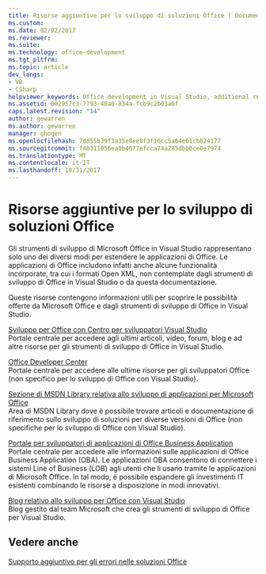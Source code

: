 ```yaml
---
title: Risorse aggiuntive per lo sviluppo di soluzioni Office | Documenti Microsoft
ms.custom: 
ms.date: 02/02/2017
ms.reviewer: 
ms.suite: 
ms.technology: office-development
ms.tgt_pltfrm: 
ms.topic: article
dev_langs:
- VB
- CSharp
helpviewer_keywords: Office development in Visual Studio, additional resources
ms.assetid: 002957c3-7793-40a0-834a-fcb9c2b03a6f
caps.latest.revision: "14"
author: gewarren
ms.author: gewarren
manager: ghogen
ms.openlocfilehash: 7dd55b39f3a35e8ee8f3f16cc5a64e61cb824177
ms.sourcegitcommit: f40311056ea0b4677efcca74a285dbb0ce0e7974
ms.translationtype: MT
ms.contentlocale: it-IT
ms.lasthandoff: 10/31/2017
---
```

# <a name="additional-resources-for-developing-office-solutions"></a>Risorse aggiuntive per lo sviluppo di soluzioni Office
  Gli strumenti di sviluppo di Microsoft Office in Visual Studio rappresentano solo uno dei diversi modi per estendere le applicazioni di Office. Le applicazioni di Office includono infatti anche alcune funzionalità incorporate, tra cui i formati Open XML, non contemplate dagli strumenti di sviluppo di Office in Visual Studio o da questa documentazione.  
  
 Queste risorse contengono informazioni utili per scoprire le possibilità offerte da Microsoft Office e dagli strumenti di sviluppo di Office in Visual Studio.  
  
 [Sviluppo per Office con Centro per sviluppatori Visual Studio](http://go.microsoft.com/fwlink/?LinkId=149752)  
 Portale centrale per accedere agli ultimi articoli, video, forum, blog e ad altre risorse per gli strumenti di sviluppo di Office in Visual Studio.  
  
 [Office Developer Center](http://go.microsoft.com/fwlink/?LinkId=83467)  
 Portale centrale per accedere alle ultime risorse per gli sviluppatori Office (non specifico per lo sviluppo di Office con Visual Studio).  
  
 [Sezione di MSDN Library relativa allo sviluppo di applicazioni per Microsoft Office](http://go.microsoft.com/fwlink/?LinkId=149870)  
 Area di MSDN Library dove è possibile trovare articoli e documentazione di riferimento sullo sviluppo di soluzioni per diverse versioni di Office (non specifiche per lo sviluppo di Office con Visual Studio).  
  
 [Portale per sviluppatori di applicazioni di Office Business Application](http://go.microsoft.com/fwlink/?LinkId=99125)  
 Portale centrale per accedere alle informazioni sulle applicazioni di Office Business Application (OBA). Le applicazioni OBA consentono di connettere i sistemi Line of Business (LOB) agli utenti che li usano tramite le applicazioni di Microsoft Office. In tal modo, è possibile espandere gli investimenti IT esistenti combinando le risorse a disposizione in modi innovativi.  
  
 [Blog relativo allo sviluppo per Office con Visual Studio](http://go.microsoft.com/fwlink/?LinkId=149748)  
 Blog gestito dal team Microsoft che crea gli strumenti di sviluppo di Office per Visual Studio.  
  
## <a name="see-also"></a>Vedere anche  
 [Supporto aggiuntivo per gli errori nelle soluzioni Office](../vsto/additional-support-for-errors-in-office-solutions.md)  
  
  